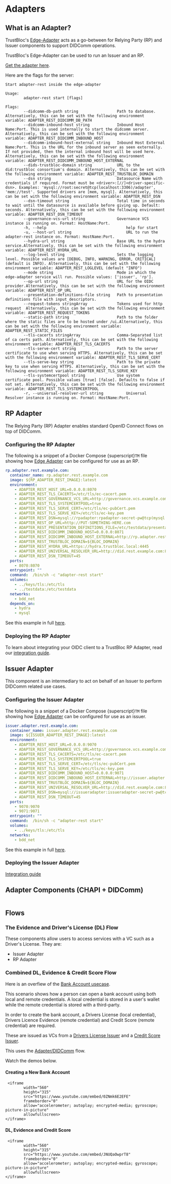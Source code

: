 # Adapters

## What is an Adapter?

TrustBloc's [Edge-Adapter](https://github.com/trustbloc/edge-adapter) acts as a go-between for
Relying Party (RP) and Issuer components to support DIDComm operations.

TrustBloc's Edge-Adapter can be used to run an Issuer and an RP.

[Get the adapter here](https://github.com/trustbloc/edge-adapter/tree/master/cmd/adapter-rest).

Here are the flags for the server:

```
Start adapter-rest inside the edge-adapter

Usage:
        adapter-rest start [flags]

Flags:
        --didcomm-db-path string                 Path to database. Alternatively, this can be set with the following environment variable: ADAPTER_REST_DIDCOMM_DB_PATH
        --didcomm-inbound-host string            Inbound Host Name:Port. This is used internally to start the didcomm server. Alternatively, this can be set with the following environment variable: ADAPTER_REST_DIDCOMM_INBOUND_HOST
        --didcomm-inbound-host-external string   Inbound Host External Name:Port. This is the URL for the inbound server as seen externally. If not provided, then the internal inbound host will be used here. Alternatively, this can be set with the following environment variable: ADAPTER_REST_DIDCOMM_INBOUND_HOST_EXTERNAL
        --dids-trustbloc-domain string           URL to the did:trustbloc consortium's domain. Alternatively, this can be set with the following environment variable: ADAPTER_REST_TRUSTBLOC_DOMAIN
        --dsn string                             Datasource Name with credentials if required. Format must be <driver>:[//]<driver-specific-dsn>. Examples: 'mysql://root:secret@tcp(localhost:3306)/adapter', 'mem://test'. Supported drivers are [mem, mysql]. Alternatively, this can be set with the following environment variable: ADAPTER_REST_DSN
        --dsn-timeout string                     Total time in seconds to wait until the datasource is available before giving up. Default:  seconds. Alternatively, this can be set with the following environment variable: ADAPTER_REST_DSN_TIMEOUT
        --governance-vcs-url string              Governance VCS instance is running on. Format: HostName:Port.
        -h, --help                                   help for start
        -u, --host-url string                        URL to run the adapter-rest instance on. Format: HostName:Port.
        --hydra-url string                       Base URL to the hydra service.Alternatively, this can be set with the following environment variable: ADAPTER_REST_HYDRA_URL
        --log-level string                       Sets the logging level. Possible values are [DEBUG, INFO, WARNING, ERROR, CRITICAL] (default is INFO). Alternatively, this can be set with the following environment variable: ADAPTER_REST_LOGLEVEL (default "INFO")
        --mode string                            Mode in which the edge-adapter service will run. Possible values: ['issuer', 'rp'].
        --op-url string                          URL for the OIDC provider.Alternatively, this can be set with the following environment variable: ADAPTER_REST_OP_URL
        --presentation-definitions-file string   Path to presentation definitions file with input_descriptors.
        --request-tokens stringArray             Tokens used for http request  Alternatively, this can be set with the following environment variable: ADAPTER_REST_REQUEST_TOKENS
        --static-path string                     Path to the folder where the static files are to be hosted under /ui.Alternatively, this can be set with the following environment variable: ADAPTER_REST_STATIC_FILES
        --tls-cacerts stringArray                Comma-Separated list of ca certs path. Alternatively, this can be set with the following environment variable: ADAPTER_REST_TLS_CACERTS
        --tls-serve-cert string                  Path to the server certificate to use when serving HTTPS. Alternatively, this can be set with the following environment variable: ADAPTER_REST_TLS_SERVE_CERT
        --tls-serve-key string                   Path to the private key to use when serving HTTPS. Alternatively, this can be set with the following environment variable: ADAPTER_REST_TLS_SERVE_KEY
        --tls-systemcertpool string              Use system certificate pool. Possible values [true] [false]. Defaults to false if not set. Alternatively, this can be set with the following environment variable: ADAPTER_REST_TLS_SYSTEMCERTPOOL
        -r, --universal-resolver-url string          Universal Resolver instance is running on. Format: HostName:Port.
```

## RP Adapter

The Relying Party (RP) Adapter enables standard OpenID Connect flows on top of DIDComm.

### Configuring the RP Adapter

The following is a snippet of a Docker Compose {superscript}`TM` file showing how [Edge Adapter](https://github.com/trustbloc/edge-adapter) can be configured for use as an RP.

```yaml
rp.adapter.rest.example.com:
  container_name: rp.adapter.rest.example.com
  image: ${RP_ADAPTER_REST_IMAGE}:latest
  environment:
    - ADAPTER_REST_HOST_URL=0.0.0.0:8070
    - ADAPTER_REST_TLS_CACERTS=/etc/tls/ec-cacert.pem
    - ADAPTER_REST_GOVERNANCE_VCS_URL=http://governance.vcs.example.com:8066
    - ADAPTER_REST_TLS_SYSTEMCERTPOOL=true
    - ADAPTER_REST_TLS_SERVE_CERT=/etc/tls/ec-pubCert.pem
    - ADAPTER_REST_TLS_SERVE_KEY=/etc/tls/ec-key.pem
    - ADAPTER_REST_DSN=mysql://rpadapter:rpadapter-secret-pw@tcp(mysql:3306)/
    - ADAPTER_REST_OP_URL=http://PUT-SOMETHING-HERE.com
    - ADAPTER_REST_PRESENTATION_DEFINITIONS_FILE=/etc/testdata/presentationdefinitions.json
    - ADAPTER_REST_DIDCOMM_INBOUND_HOST=0.0.0.0:8071
    - ADAPTER_REST_DIDCOMM_INBOUND_HOST_EXTERNAL=http://rp.adapter.rest.example.com:8071
    - ADAPTER_REST_TRUSTBLOC_DOMAIN=${BLOC_DOMAIN}
    - ADAPTER_REST_HYDRA_URL=https://hydra.trustbloc.local:4445
    - ADAPTER_REST_UNIVERSAL_RESOLVER_URL=http://did.rest.example.com:8072/1.0/identifiers
    - ADAPTER_REST_DSN_TIMEOUT=45
  ports:
    - 8070:8070
  entrypoint: ""
  command:  /bin/sh -c "adapter-rest start"
  volumes:
    - ../keys/tls:/etc/tls
    - ../testdata:/etc/testdata
  networks:
    - bdd_net
  depends_on:
    - hydra
    - mysql
```

See this example in full [here](https://github.com/trustbloc/edge-adapter/blob/master/test/bdd/fixtures/adapter-rest/docker-compose.yml).

### Deploying the RP Adapter

To learn about integrating your OIDC client to a TrustBloc RP Adapter,
read our [integration guide](https://github.com/trustbloc/edge-adapter/blob/master/docs/rp/integration/relying_parties.md).

## Issuer Adapter

This component is an intermediary to act on behalf of an Issuer to perform DIDComm related use cases.

### Configuring the Issuer Adapter

The following is a snippet of a Docker Compose {superscript}`TM` file showing how [Edge Adapter](https://github.com/trustbloc/edge-adapter) can be configured for use as an issuer.

```yaml
issuer.adapter.rest.example.com:
  container_name: issuer.adapter.rest.example.com
  image: ${ISSUER_ADAPTER_REST_IMAGE}:latest
  environment:
    - ADAPTER_REST_HOST_URL=0.0.0.0:9070
    - ADAPTER_REST_GOVERNANCE_VCS_URL=http://governance.vcs.example.com:8066
    - ADAPTER_REST_TLS_CACERTS=/etc/tls/ec-cacert.pem
    - ADAPTER_REST_TLS_SYSTEMCERTPOOL=true
    - ADAPTER_REST_TLS_SERVE_CERT=/etc/tls/ec-pubCert.pem
    - ADAPTER_REST_TLS_SERVE_KEY=/etc/tls/ec-key.pem
    - ADAPTER_REST_DIDCOMM_INBOUND_HOST=0.0.0.0:9071
    - ADAPTER_REST_DIDCOMM_INBOUND_HOST_EXTERNAL=http://issuer.adapter.rest.example.com:9071
    - ADAPTER_REST_TRUSTBLOC_DOMAIN=${BLOC_DOMAIN}
    - ADAPTER_REST_UNIVERSAL_RESOLVER_URL=http://did.rest.example.com:8072/1.0/identifiers
    - ADAPTER_REST_DSN=mysql://issueradapter:issueradapter-secret-pw@tcp(mysql:3306)/
    - ADAPTER_REST_DSN_TIMEOUT=45
  ports:
    - 9070:9070
    - 9071:9071
  entrypoint: ""
  command:  /bin/sh -c "adapter-rest start"
  volumes:
    - ../keys/tls:/etc/tls
  networks:
    - bdd_net
```

See this example in full [here](https://github.com/trustbloc/edge-adapter/blob/master/test/bdd/fixtures/adapter-rest/docker-compose.yml).

### Deploying the Issuer Adapter

[Integration guide](https://github.com/trustbloc/edge-adapter/tree/master/docs/issuer)

## Adapter Components (CHAPI + DIDComm)

```{image} _static/adapter_component_diagram.svg
```

## Flows

### The Evidence and Driver's License (DL) Flow

These components allow users to access services with a VC such as a Driver's License.
They are:

- Issuer Adapter
- RP Adapter

### Combined DL, Evidence & Credit Score Flow

Here is an overfiew of the [Bank Account usecase](https://github.com/trustbloc/edge-sandbox/blob/master/docs/demo/new-bank-account-usecase.md).

This scenario shows how a person can open a bank account using both local and remote credentials.
A local credential is stored in a user's wallet while the remote credential is stored with a third-party.

In order to create the bank account, a Drivers License (local credential), Drivers Licence Evidence (remote credential)
and Credit Score (remote credential) are required.

These are issued as VCs from a [Drivers License Issuer](https://demo-issuer.sandbox.trustbloc.dev/drivinglicense) and
a [Credit Score Issuer](https://demo-issuer.sandbox.trustbloc.dev/creditscore).

This uses the [Adapter/DIDComm](https://github.com/trustbloc/edge-sandbox/blob/master/docs/demo/sandbox_adapter_playground.md) flow.

Watch the demos below.

#### Creating a New Bank Account

```{raw} html
 <iframe
        width="560"
        height="315"
        src="https://www.youtube.com/embed/0ZNmk6E2EFE"
        frameborder="0"
        allow="accelerometer; autoplay; encrypted-media; gyroscope; picture-in-picture"
        allowfullscreen>
</iframe>
```

#### DL, Evidence and Credit Score

```{raw} html
 <iframe
        width="560"
        height="315"
        src="https://www.youtube.com/embed/JNUQaOwprT8"
        frameborder="0"
        allow="accelerometer; autoplay; encrypted-media; gyroscope; picture-in-picture"
        allowfullscreen>
</iframe>
```
